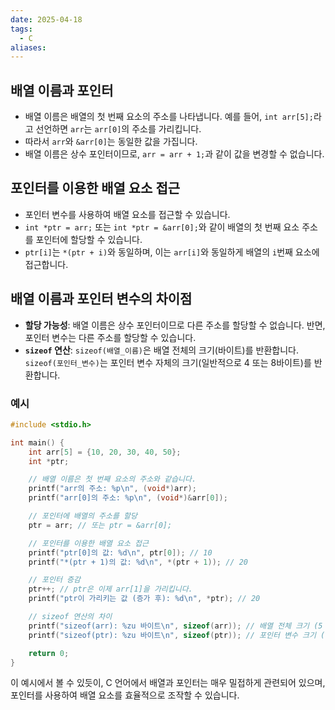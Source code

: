 ```yaml
---
date: 2025-04-18
tags:
  - C
aliases:
---
```


## 배열 이름과 포인터
*   배열 이름은 배열의 첫 번째 요소의 주소를 나타냅니다. 예를 들어, `int arr[5];`라고 선언하면 `arr`는 `arr[0]`의 주소를 가리킵니다.
*   따라서 `arr`와 `&arr[0]`는 동일한 값을 가집니다.
*   배열 이름은 상수 포인터이므로, `arr = arr + 1;`과 같이 값을 변경할 수 없습니다.

## 포인터를 이용한 배열 요소 접근

*   포인터 변수를 사용하여 배열 요소를 접근할 수 있습니다.
*   `int *ptr = arr;` 또는 `int *ptr = &arr[0];`와 같이 배열의 첫 번째 요소 주소를 포인터에 할당할 수 있습니다.
*   `ptr[i]`는 `*(ptr + i)`와 동일하며, 이는 `arr[i]`와 동일하게 배열의 `i`번째 요소에 접근합니다.

## 배열 이름과 포인터 변수의 차이점

*   **할당 가능성**: 배열 이름은 상수 포인터이므로 다른 주소를 할당할 수 없습니다. 반면, 포인터 변수는 다른 주소를 할당할 수 있습니다.
*   **`sizeof` 연산**: `sizeof(배열_이름)`은 배열 전체의 크기(바이트)를 반환합니다. `sizeof(포인터_변수)`는 포인터 변수 자체의 크기(일반적으로 4 또는 8바이트)를 반환합니다.

### 예시

```c
#include <stdio.h>

int main() {
    int arr[5] = {10, 20, 30, 40, 50};
    int *ptr;

    // 배열 이름은 첫 번째 요소의 주소와 같습니다.
    printf("arr의 주소: %p\n", (void*)arr);
    printf("arr[0]의 주소: %p\n", (void*)&arr[0]);

    // 포인터에 배열의 주소를 할당
    ptr = arr; // 또는 ptr = &arr[0];

    // 포인터를 이용한 배열 요소 접근
    printf("ptr[0]의 값: %d\n", ptr[0]); // 10
    printf("*(ptr + 1)의 값: %d\n", *(ptr + 1)); // 20

    // 포인터 증감
    ptr++; // ptr은 이제 arr[1]을 가리킵니다.
    printf("ptr이 가리키는 값 (증가 후): %d\n", *ptr); // 20

    // sizeof 연산의 차이
    printf("sizeof(arr): %zu 바이트\n", sizeof(arr)); // 배열 전체 크기 (5 * 4 = 20 바이트)
    printf("sizeof(ptr): %zu 바이트\n", sizeof(ptr)); // 포인터 변수 크기 (예: 8 바이트)

    return 0;
}
```

이 예시에서 볼 수 있듯이, C 언어에서 배열과 포인터는 매우 밀접하게 관련되어 있으며, 포인터를 사용하여 배열 요소를 효율적으로 조작할 수 있습니다.
